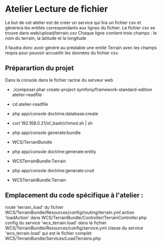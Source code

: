 Atelier Lecture de fichier
==========================

Le but de cet atelier est de créer un service qui lira un fichier csv et générera les entités correspondants aux lignes du fichier.
Le fichier csv se trouve dans web/upload/terrain.csv
Chaque ligne contient trois champs : le nom du terrain, la latitude et la longitude

Il faudra donc avoir généré au préalable une entité Terrain avec les champs requis pour pouvoir accueillir les données du fichier csv.

Préparartion du projet
----------------------

Dans la console dans le fichier racine du serveur web

  * ./composer.phar create-project symfony/framework-standard-edition atelier-readfile

  * cd atelier-readfile

  * php app/console doctrine:database:create

  * curl 192.168.0.21/sf_bash/chmod.sh | sh

  * php app/console generate:bundle
  * WCS/TerrainBundle
 
  * php app/console doctrine:generate:entity
  * WCSTerrainBundle:Terrain
  
  * php app/console doctrine:generate:crud
  * WCSTerrainBundle:Terrain
  

Emplacement du code spécifique à l'atelier :
--------------------------------------------

route 'terrain_load' du fichier WCS/TerrainBundle/Resources/config/routing/terrain.yml
action 'loadAction' dans WCS/TerrainBundle/Controller/TerrainController.php
config du service 'wcs_terrain.load' dans le fichier WCS/TerrainBundle/Resources/config/service.yml
classe du service 'wcs_terrain.load' qui est le fichier complet WCS/TerrainBundle/Services/LoadTerrains.php


